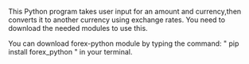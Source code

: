 This Python program takes user input for an amount and currency,then converts it to another currency using exchange rates.
 You need to download the needed modules to use this.

You can download forex-python module by typing the command: " pip install forex_python " in your terminal.
